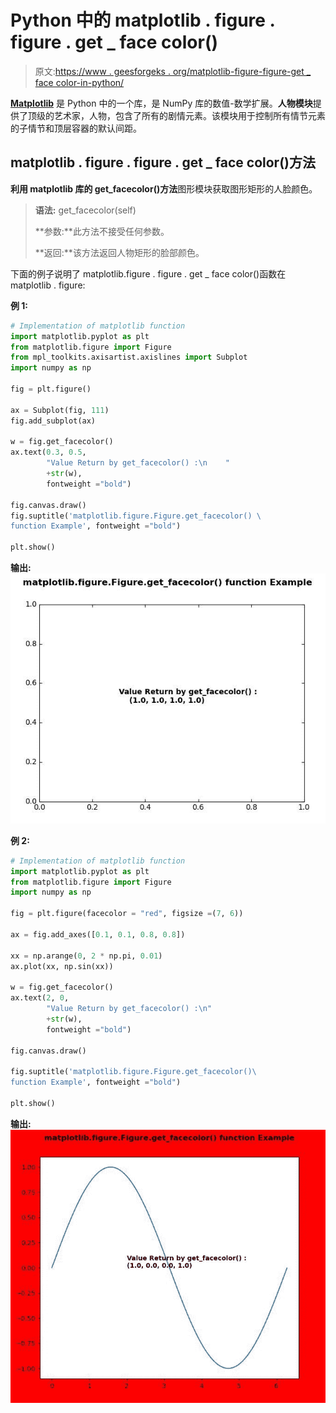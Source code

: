 # Python 中的 matplotlib . figure . figure . get _ face color()

> 原文:[https://www . geesforgeks . org/matplotlib-figure-figure-get _ face color-in-python/](https://www.geeksforgeeks.org/matplotlib-figure-figure-get_facecolor-in-python/)

**[Matplotlib](https://www.geeksforgeeks.org/python-introduction-matplotlib/)** 是 Python 中的一个库，是 NumPy 库的数值-数学扩展。**人物模块**提供了顶级的艺术家，人物，包含了所有的剧情元素。该模块用于控制所有情节元素的子情节和顶层容器的默认间距。

## matplotlib . figure . figure . get _ face color()方法

**利用 matplotlib 库的 get_facecolor()方法**图形模块获取图形矩形的人脸颜色。

> **语法:** get_facecolor(self)
> 
> **参数:**此方法不接受任何参数。
> 
> **返回:**该方法返回人物矩形的脸部颜色。

下面的例子说明了 matplotlib.figure . figure . get _ face color()函数在 matplotlib . figure:

**例 1:**

```py
# Implementation of matplotlib function 
import matplotlib.pyplot as plt 
from matplotlib.figure import Figure
from mpl_toolkits.axisartist.axislines import Subplot 
import numpy as np 

fig = plt.figure() 

ax = Subplot(fig, 111) 
fig.add_subplot(ax)  

w = fig.get_facecolor()
ax.text(0.3, 0.5,
        "Value Return by get_facecolor() :\n    " 
        +str(w),
        fontweight ="bold")

fig.canvas.draw()
fig.suptitle('matplotlib.figure.Figure.get_facecolor() \
function Example', fontweight ="bold") 

plt.show()
```

**输出:**
![](img/77964bbd67187bdbf7cfd918c49a19c2.png)

**例 2:**

```py
# Implementation of matplotlib function 
import matplotlib.pyplot as plt 
from matplotlib.figure import Figure
import numpy as np 

fig = plt.figure(facecolor = "red", figsize =(7, 6)) 

ax = fig.add_axes([0.1, 0.1, 0.8, 0.8])

xx = np.arange(0, 2 * np.pi, 0.01) 
ax.plot(xx, np.sin(xx)) 

w = fig.get_facecolor()
ax.text(2, 0, 
        "Value Return by get_facecolor() :\n"
        +str(w),
        fontweight ="bold")

fig.canvas.draw()

fig.suptitle('matplotlib.figure.Figure.get_facecolor()\
function Example', fontweight ="bold") 

plt.show()
```

**输出:**
![](img/f48eb8f2781830720682ffc44d146533.png)